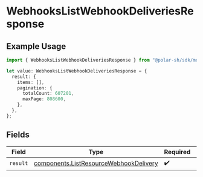 # WebhooksListWebhookDeliveriesResponse

## Example Usage

```typescript
import { WebhooksListWebhookDeliveriesResponse } from "@polar-sh/sdk/models/operations/webhookslistwebhookdeliveries.js";

let value: WebhooksListWebhookDeliveriesResponse = {
  result: {
    items: [],
    pagination: {
      totalCount: 607201,
      maxPage: 808600,
    },
  },
};
```

## Fields

| Field                                                                                            | Type                                                                                             | Required                                                                                         | Description                                                                                      |
| ------------------------------------------------------------------------------------------------ | ------------------------------------------------------------------------------------------------ | ------------------------------------------------------------------------------------------------ | ------------------------------------------------------------------------------------------------ |
| `result`                                                                                         | [components.ListResourceWebhookDelivery](../../models/components/listresourcewebhookdelivery.md) | :heavy_check_mark:                                                                               | N/A                                                                                              |